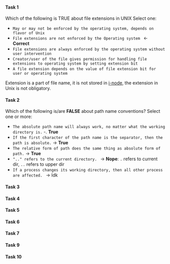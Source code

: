 #### Task 1

Which of the following is TRUE about file extensions in UNIX
Select one:
- ```May or may not be enforced by the operating system, depends on flavor of Unix```
- ```File extensions are not enforced by the Operating system ``` <- **Correct**
- ```File extensions are always enforced by the operating system without user intervention```
- ```Creator/user of the file gives permission for handling file extensions to operating system by setting extension bit```
- ```A file extension depends on the value of file extension bit for user or operating system```

Extension is a part of file name, it is not stored in [i-node](https://ru.wikipedia.org/wiki/Inode), the extension in Unix is not obligatory.

#### Task 2

Which of the following is/are **FALSE** about path name conventions?
Select one or more:
- ```The absolute path name will always work, no matter what the working directory is.``` -. **True**
- ```If the first character of the path name is the separator, then the path is absolute.``` -> **True**
- ```The relative form of path does the same thing as absolute form of path.``` -> **True**
- ```".." refers to the current directory. ``` ->  **Nope**: ```.``` refers to current dir, ```..``` refers to upper dir
- ```If a process changes its working directory, then all other process are affected. ``` -> Idk

#### Task 3


#### Task 4



#### Task 5

#### Task 6

#### Task 7



#### Task 9


#### Task 10

